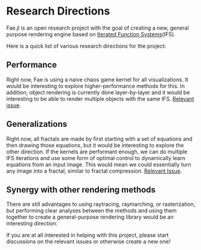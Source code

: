 # Research Directions

Fae.jl is an open research project with the goal of creating a new, general purpose rendering engine based on [Iterated Function Systems](https://www.algorithm-archive.org/contents/IFS/IFS.html)(IFS).

Here is a quick list of various research directions for the project:

## Performance
Right now, Fae is using a naive chaos game kernel for all visualizations.
It would be interesting to explore higher-performance methods for this.
In addition, object rendering is currently done layer-by-layer and it would be interesting to be able to render multiple objects with the same IFS.
[Relevant issue](https://github.com/leios/Fae.jl/issues/2).

## Generalizations
Right now, all fractals are made by first starting with a set of equations and then drawing those equations, but it would be interesting to explore the other direction.
If the kernels are performant enough, we can do multiple IFS iterations and use some form of optimal control to dynamically learn equations from an input image.
This would mean we could essentially turn any image into a fractal, similar to fractal compression.
[Relevant Issue](https://github.com/leios/Fae.jl/issues/4).

## Synergy with other rendering methods
There are still advantages to using raytracing, raymarching, or rasterization, but performing clear analyses between the methods and using them together to create a general-purpose rendering library would be an interesting direction.

If you are at all interested in helping with this project, please start discussions on the relevant issues or otherwise create a new one!
